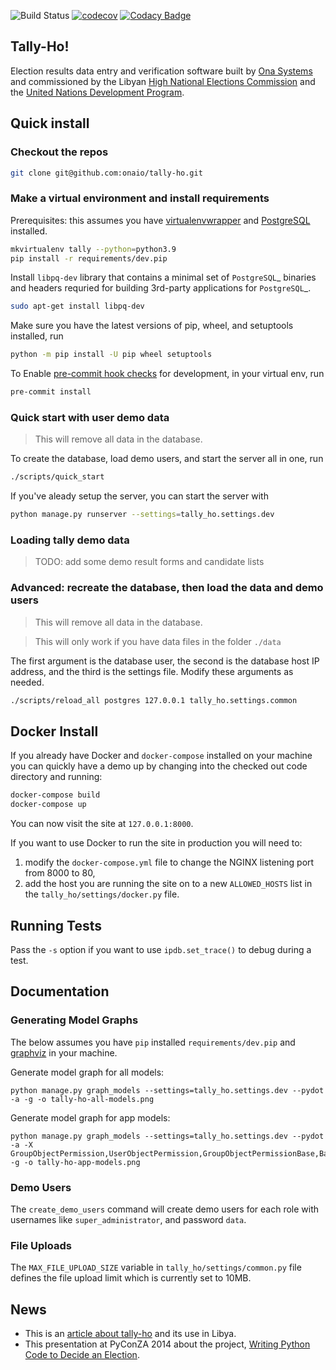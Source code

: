 ![Build Status](https://github.com/onaio/tally-ho/actions/workflows/config.yml/badge.svg?branch=master)
[![codecov](https://codecov.io/github/onaio/tally-ho/branch/master/graph/badge.svg?token=1PR3KIqgr6)](https://codecov.io/github/onaio/tally-ho)
[![Codacy Badge](https://app.codacy.com/project/badge/Grade/1e817ebba18946fa84cb129cdc914f0b)](https://app.codacy.com/gh/onaio/tally-ho/dashboard?utm_source=gh&utm_medium=referral&utm_content=&utm_campaign=Badge_grade)

## Tally-Ho!

Election results data entry and verification software built by [Ona Systems](http://company.ona.io) and commissioned by the Libyan [High National Elections Commission](http://hnec.ly/) and the [United Nations Development Program](http://www.undp.org).

## Quick install

### Checkout the repos

```bash
git clone git@github.com:onaio/tally-ho.git
```

### Make a virtual environment and install requirements

Prerequisites: this assumes you have [virtualenvwrapper](http://virtualenvwrapper.readthedocs.org/en/latest/install.html) and [PostgreSQL](https://wiki.postgresql.org/wiki/Detailed_installation_guides) installed.

```bash
mkvirtualenv tally --python=python3.9
pip install -r requirements/dev.pip
```

Install `libpq-dev` library that contains a minimal set of `PostgreSQL`_ binaries and headers requried
for building 3rd-party applications for `PostgreSQL`_.
```bash
sudo apt-get install libpq-dev
```

Make sure you have the latest versions of pip, wheel, and setuptools installed, run
```bash
python -m pip install -U pip wheel setuptools
```

To Enable [pre-commit hook checks](https://pre-commit.com/#3-install-the-git-hook-scripts) for development, in your virtual env, run
```bash
pre-commit install
```

### Quick start with user demo data

> This will remove all data in the database.

To create the database, load demo users, and start the server all in one, run

```bash
./scripts/quick_start
```

If you've aleady setup the server, you can start the server with

```bash
python manage.py runserver --settings=tally_ho.settings.dev
```

### Loading tally demo data

> TODO: add some demo result forms and candidate lists

### Advanced: recreate the database, then load the data and demo users

> This will remove all data in the database.

> This will only work if you have data files in the folder `./data`

The first argument is the database user, the second is the database host IP
address, and the third is the settings file. Modify these arguments as needed.

```bash
./scripts/reload_all postgres 127.0.0.1 tally_ho.settings.common
```

## Docker Install

If you already have Docker and `docker-compose` installed on your machine you can quickly have a demo up by changing into the checked out code directory and running:

```bash
docker-compose build
docker-compose up
```

You can now visit the site at `127.0.0.1:8000`.

If you want to use Docker to run the site in production you will need to:

1. modify the `docker-compose.yml` file to change the NGINX listening port from 8000 to 80,
2. add the host you are running the site on to a new `ALLOWED_HOSTS` list in the `tally_ho/settings/docker.py` file.

## Running Tests

Pass the `-s` option if you want to use `ipdb.set_trace()` to debug during a test.

## Documentation

### Generating Model Graphs

The below assumes you have `pip` installed `requirements/dev.pip` and [graphviz](https://graphviz.org/download/) in your machine.

Generate model graph for all models:

```
python manage.py graph_models --settings=tally_ho.settings.dev --pydot -a -g -o tally-ho-all-models.png
```

Generate model graph for app models:

```
python manage.py graph_models --settings=tally_ho.settings.dev --pydot -a -X GroupObjectPermission,UserObjectPermission,GroupObjectPermissionBase,BaseGenericObjectPermission,UserObjectPermissionBase,BaseObjectPermission,Version,Revision,Pageview,Visitor,Session,AbstractBaseSession,Site,LogEntry,User,Group,AbstractUser,Permission,ContentType,AbstractBaseUser,PermissionsMixin,BaseModel -g -o tally-ho-app-models.png
```

### Demo Users

The `create_demo_users` command will create demo users for each role with usernames like `super_administrator`, and password `data`.

### File Uploads

The `MAX_FILE_UPLOAD_SIZE` variable in `tally_ho/settings/common.py` file defines the file upload limit which is currently set to 10MB.

## News

- This is an [article about tally-ho](https://ona.io/home/writing-python-code-to-decide-an-election-2/) and its use in Libya.
- This presentation at PyConZA 2014 about the project, [Writing Python Code to Decide an Election](https://ona.io/home/writing-python-code-to-decide-an-election-2/).
